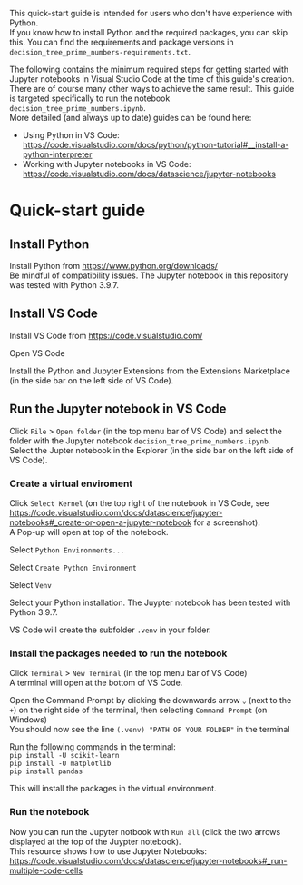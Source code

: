 
This quick-start guide is intended for users who don't have experience with Python.  
If you know how to install Python and the required packages, you can skip this. 
You can find the requirements and package versions in `decision_tree_prime_numbers-requirements.txt`.

The following contains the minimum required steps for getting started with Jupyter notebooks in Visual Studio Code at the time of this guide's creation. 
There are of course many other ways to achieve the same result. This guide is targeted specifically to run the notebook `decision_tree_prime_numbers.ipynb`.  
More detailed (and always up to date) guides can be found here: 
* Using Python in VS Code: https://code.visualstudio.com/docs/python/python-tutorial#__install-a-python-interpreter
* Working with Jupyter notebooks in VS Code: https://code.visualstudio.com/docs/datascience/jupyter-notebooks

# Quick-start guide

## Install Python
Install Python from https://www.python.org/downloads/  
Be mindful of compatibility issues. The Jupyter notebook in this repository was tested with Python 3.9.7.  

## Install VS Code
Install VS Code from https://code.visualstudio.com/

Open VS Code  

Install the Python and Jupyter Extensions from the Extensions Marketplace (in the side bar on the left side of VS Code).  

## Run the Jupyter notebook in VS Code
Click `File` > `Open folder` (in the top menu bar of VS Code) and select the folder with the Jupyter notebook `decision_tree_prime_numbers.ipynb`.  
Select the Jupter notebook in the Explorer (in the side bar on the left side of VS Code).

### Create a virtual enviroment
Click `Select Kernel` (on the top right of the notebook in VS Code, see https://code.visualstudio.com/docs/datascience/jupyter-notebooks#_create-or-open-a-jupyter-notebook for a screenshot).  
A Pop-up will open at top of the notebook.

Select `Python Environments...`  

Select `Create Python Environment`  

Select `Venv`  

Select your Python installation. The Juypter notebook has been tested with Python 3.9.7.  

VS Code will create the subfolder `.venv` in your folder.

### Install the packages needed to run the notebook 
Click `Terminal` > `New Terminal` (in the top menu bar of VS Code)  
A terminal will open at the bottom of VS Code.

Open the Command Prompt by clicking the downwards arrow `⌄` (next to the `+`) on the right side of the terminal, then selecting `Command Prompt` (on Windows)  
You should now see the line `(.venv) "PATH OF YOUR FOLDER"` in the terminal

Run the following commands in the terminal:  
`pip install -U scikit-learn`  
`pip install -U matplotlib`  
`pip install pandas`  

This will install the packages in the virtual environment.

### Run the notebook
Now you can run the Jupyter notbook with `Run all` (click the two arrows displayed at the top of the Juypter notebook).  
This resource shows how to use Jupyter Notebooks: https://code.visualstudio.com/docs/datascience/jupyter-notebooks#_run-multiple-code-cells

